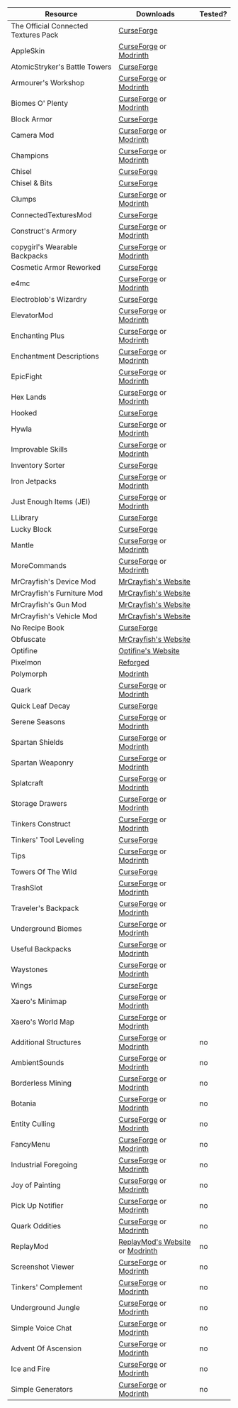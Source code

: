 |Resource|Downloads|Tested?|
|-|-|-|
|The Official Connected Textures Pack|[CurseForge](https://www.curseforge.com/minecraft/texture-packs/ctp)||
|AppleSkin|[CurseForge](https://www.curseforge.com/minecraft/mc-mods/appleskin) or [Modrinth](https://modrinth.com/mod/appleskin)||
|AtomicStryker's Battle Towers|[CurseForge](https://www.curseforge.com/minecraft/mc-mods/atomicstrykers-battle-towers)||
|Armourer's Workshop|[CurseForge](https://www.curseforge.com/minecraft/mc-mods/armourers-workshop) or [Modrinth](https://modrinth.com/mod/armourers-workshop)||
|Biomes O' Plenty|[CurseForge](https://www.curseforge.com/minecraft/mc-mods/biomes-o-plenty) or [Modrinth](https://modrinth.com/mod/biomes-o-plenty)||
|Block Armor|[CurseForge](https://www.curseforge.com/minecraft/mc-mods/block-armor)||
|Camera Mod|[CurseForge](https://www.curseforge.com/minecraft/mc-mods/camera-mod) or [Modrinth](https://modrinth.com/mod/camera-mod)||
|Champions|[CurseForge](https://www.curseforge.com/minecraft/mc-mods/champions) or [Modrinth](https://modrinth.com/mod/champions)||
|Chisel|[CurseForge](https://www.curseforge.com/minecraft/mc-mods/chisel)||
|Chisel & Bits|[CurseForge](https://www.curseforge.com/minecraft/mc-mods/chisels-bits)||
|Clumps|[CurseForge](https://www.curseforge.com/minecraft/mc-mods/clumps) or [Modrinth](https://modrinth.com/mod/clumps)||
|ConnectedTexturesMod|[CurseForge](https://www.curseforge.com/minecraft/mc-mods/ctm)||
|Construct's Armory|[CurseForge](https://www.curseforge.com/minecraft/mc-mods/constructs-armory) or [Modrinth](https://modrinth.com/mod/constructs-armory)||
|copygirl's Wearable Backpacks|[CurseForge](https://www.curseforge.com/minecraft/mc-mods/wearable-backpacks) or [Modrinth](https://modrinth.com/mod/wearablebackpacks)||
|Cosmetic Armor Reworked|[CurseForge](https://www.curseforge.com/minecraft/mc-mods/cosmetic-armor-reworked)||
|e4mc|[CurseForge](https://www.curseforge.com/minecraft/mc-mods/e4mc) or [Modrinth](https://modrinth.com/mod/e4mc)||
|Electroblob's Wizardry|[CurseForge](https://www.curseforge.com/minecraft/mc-mods/electroblobs-wizardry)||
|ElevatorMod|[CurseForge](https://www.curseforge.com/minecraft/mc-mods/openblocks-elevator) or [Modrinth](https://modrinth.com/mod/elevatormod)||
|Enchanting Plus|[CurseForge](https://www.curseforge.com/minecraft/mc-mods/enchanting-plus) or [Modrinth](https://modrinth.com/mod/enchanting-plus)||
|Enchantment Descriptions|[CurseForge](https://www.curseforge.com/minecraft/mc-mods/enchantment-descriptions) or [Modrinth](https://modrinth.com/mod/enchantment-descriptions)||
|EpicFight|[CurseForge](https://www.curseforge.com/minecraft/mc-mods/epic-fight-mod) or [Modrinth](https://modrinth.com/mod/epic-fight)||
|Hex Lands|[CurseForge](https://www.curseforge.com/minecraft/mc-mods/hex-lands) or [Modrinth](https://modrinth.com/mod/hexlands)||
|Hooked|[CurseForge](https://www.curseforge.com/minecraft/mc-mods/hooked)||
|Hywla|[CurseForge](https://www.curseforge.com/minecraft/mc-mods/hwyla) or [Modrinth](https://modrinth.com/mod/hwyla)||
|Improvable Skills|[CurseForge](https://www.curseforge.com/minecraft/mc-mods/improvable-skills) or [Modrinth](https://modrinth.com/mod/improvable-skills)||
|Inventory Sorter|[CurseForge](https://www.curseforge.com/minecraft/mc-mods/inventory-sorter)||
|Iron Jetpacks|[CurseForge](https://www.curseforge.com/minecraft/mc-mods/iron-jetpacks) or [Modrinth](https://modrinth.com/mod/iron-jetpacks)||
|Just Enough Items (JEI)|[CurseForge](https://www.curseforge.com/minecraft/mc-mods/jei) or [Modrinth](https://modrinth.com/mod/jei)||
|LLibrary|[CurseForge](https://www.curseforge.com/minecraft/mc-mods/llibrary)||
|Lucky Block|[CurseForge](https://www.curseforge.com/minecraft/mc-mods/lucky-block)||
|Mantle|[CurseForge](https://www.curseforge.com/minecraft/mc-mods/mantle) or [Modrinth](https://modrinth.com/mod/mantle)||
|MoreCommands|[CurseForge](https://www.curseforge.com/minecraft/mc-mods/morecommands) or [Modrinth](https://modrinth.com/mod/morecommands)||
|MrCrayfish's Device Mod|[MrCrayfish's Website](https://mrcrayfish.com/mods/cdm)||
|MrCrayfish's Furniture Mod|[MrCrayfish's Website](https://mrcrayfish.com/mods/cfm)||
|MrCrayfish's Gun Mod|[MrCrayfish's Website](https://mrcrayfish.com/mods/cgm)||
|MrCrayfish's Vehicle Mod|[MrCrayfish's Website](https://mrcrayfish.com/mods/vehicle)||
|No Recipe Book|[CurseForge](https://www.curseforge.com/minecraft/mc-mods/no-recipe-book)||
|Obfuscate|[MrCrayfish's Website](https://mrcrayfish.com/mods/obfuscate)||
|Optifine|[Optifine's Website](https://optifine.net)||
|Pixelmon|[Reforged](https://reforged.gg)||
|Polymorph|[Modrinth](https://modrinth.com/mod/polymorph)||
|Quark|[CurseForge](https://www.curseforge.com/minecraft/mc-mods/quark) or [Modrinth](https://modrinth.com/mod/quark)||
|Quick Leaf Decay|[CurseForge](https://www.curseforge.com/minecraft/mc-mods/quick-leaf-decay)||
|Serene Seasons|[CurseForge](https://www.curseforge.com/minecraft/mc-mods/serene-seasons) or [Modrinth](https://modrinth.com/mod/serene-seasons)||
|Spartan Shields|[CurseForge](https://www.curseforge.com/minecraft/mc-mods/spartan-shields) or [Modrinth](https://modrinth.com/mod/spartan-shields)||
|Spartan Weaponry|[CurseForge](https://www.curseforge.com/minecraft/mc-mods/spartan-weaponry) or [Modrinth](https://modrinth.com/mod/spartan-weaponry)||
|Splatcraft|[CurseForge](https://www.curseforge.com/minecraft/mc-mods/splatcraft) or [Modrinth](https://modrinth.com/mod/splatcraft)||
|Storage Drawers|[CurseForge](https://www.curseforge.com/minecraft/mc-mods/storage-drawers) or [Modrinth](https://modrinth.com/mod/storagedrawers)||
|Tinkers Construct|[CurseForge](https://www.curseforge.com/minecraft/mc-mods/tinkers-construct) or [Modrinth](https://modrinth.com/mod/tinkers-construct)||
|Tinkers' Tool Leveling|[CurseForge](https://www.curseforge.com/minecraft/mc-mods/tinkers-tool-leveling)||
|Tips|[CurseForge](https://www.curseforge.com/minecraft/mc-mods/tips) or [Modrinth](https://modrinth.com/mod/tips)||
|Towers Of The Wild|[CurseForge](https://www.curseforge.com/minecraft/mc-mods/towers-of-the-wild)||
|TrashSlot|[CurseForge](https://www.curseforge.com/minecraft/mc-mods/trashslot) or [Modrinth](https://modrinth.com/mod/trashslot)||
|Traveler's Backpack|[CurseForge](https://www.curseforge.com/minecraft/mc-mods/travelers-backpack) or [Modrinth](https://modrinth.com/mod/travelersbackpack)||
|Underground Biomes|[CurseForge](https://www.curseforge.com/minecraft/mc-mods/underground-biomes) or [Modrinth](https://modrinth.com/mod/underground-biomes)||
|Useful Backpacks|[CurseForge](https://www.curseforge.com/minecraft/mc-mods/useful-backpacks) or [Modrinth](https://modrinth.com/mod/useful-backpacks)||
|Waystones|[CurseForge](https://www.curseforge.com/minecraft/mc-mods/waystones) or [Modrinth](https://modrinth.com/mod/waystones)||
|Wings|[CurseForge](https://www.curseforge.com/minecraft/mc-mods/wings)||
|Xaero's Minimap|[CurseForge](https://www.curseforge.com/minecraft/mc-mods/xaeros-minimap) or [Modrinth](https://modrinth.com/mod/xaeros-minimap)||
|Xaero's World Map|[CurseForge](https://www.curseforge.com/minecraft/mc-mods/xaeros-world-map) or [Modrinth](https://modrinth.com/mod/xaeros-world-map)||
|Additional Structures|[CurseForge](https://www.curseforge.com/minecraft/mc-mods/additional-structures) or [Modrinth](https://modrinth.com/mod/additional-structures)|no|
|AmbientSounds|[CurseForge](https://www.curseforge.com/minecraft/mc-mods/ambientsounds) or [Modrinth](https://modrinth.com/mod/ambientsounds)|no|
|Borderless Mining|[CurseForge](https://www.curseforge.com/minecraft/mc-mods/borderless-mining) or [Modrinth](https://modrinth.com/mod/borderless-mining)|no|
|Botania|[CurseForge](https://www.curseforge.com/minecraft/mc-mods/botania) or [Modrinth](https://modrinth.com/mod/botania)|no|
|Entity Culling|[CurseForge](https://www.curseforge.com/minecraft/mc-mods/entityculling) or [Modrinth](https://modrinth.com/mod/entityculling)|no|
|FancyMenu|[CurseForge](https://www.curseforge.com/minecraft/mc-mods/fancymenu) or [Modrinth](https://modrinth.com/mod/fancymenu)|no|
|Industrial Foregoing|[CurseForge](https://www.curseforge.com/minecraft/mc-mods/industrial-foregoing) or [Modrinth](https://modrinth.com/mod/industrial-foregoing)|no|
|Joy of Painting|[CurseForge](https://www.curseforge.com/minecraft/mc-mods/joy-of-painting) or [Modrinth](https://modrinth.com/mod/joy-of-painting)|no|
|Pick Up Notifier|[CurseForge](https://www.curseforge.com/minecraft/mc-mods/pick-up-notifier) or [Modrinth](https://modrinth.com/mod/pick-up-notifier)|no|
|Quark Oddities|[CurseForge](https://www.curseforge.com/minecraft/mc-mods/quark-oddities) or [Modrinth](https://modrinth.com/mod/quark-oddities)|no|
|ReplayMod|[ReplayMod's Website](https://www.replaymod.com/) or [Modrinth](https://modrinth.com/mod/replaymod)|no|
|Screenshot Viewer|[CurseForge](https://www.curseforge.com/minecraft/mc-mods/screenshot-viewer) or [Modrinth](https://modrinth.com/mod/screenshot-viewer)|no|
|Tinkers' Complement|[CurseForge](https://www.curseforge.com/minecraft/mc-mods/tinkers-complement) or [Modrinth](https://modrinth.com/mod/tinkers-complement)|no|
|Underground Jungle|[CurseForge](https://www.curseforge.com/minecraft/mc-mods/underground-jungle) or [Modrinth](https://modrinth.com/mod/underground-jungle)|no|
|Simple Voice Chat|[CurseForge](https://www.curseforge.com/minecraft/mc-mods/simple-voice-chat) or [Modrinth](https://modrinth.com/plugin/simple-voice-chat)|no|
|Advent Of Ascension|[CurseForge](https://www.curseforge.com/minecraft/mc-mods/advent-of-ascension-nevermine) or [Modrinth](https://modrinth.com/mod/adventofascension)|no|
|Ice and Fire|[CurseForge](https://www.curseforge.com/minecraft/mc-mods/ice-and-fire-dragons) or [Modrinth](https://modrinth.com/mod/ice-and-fire-dragons)|no|
|Simple Generators|[CurseForge](https://www.curseforge.com/minecraft/mc-mods/simple-generators) or [Modrinth](https://modrinth.com/mod/simple-generators)|no|
